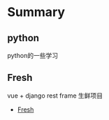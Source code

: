# Summary

## python
python的一些学习

## Fresh

vue + django rest frame 生鲜项目 
* [Fresh](Fresh/README.md)
